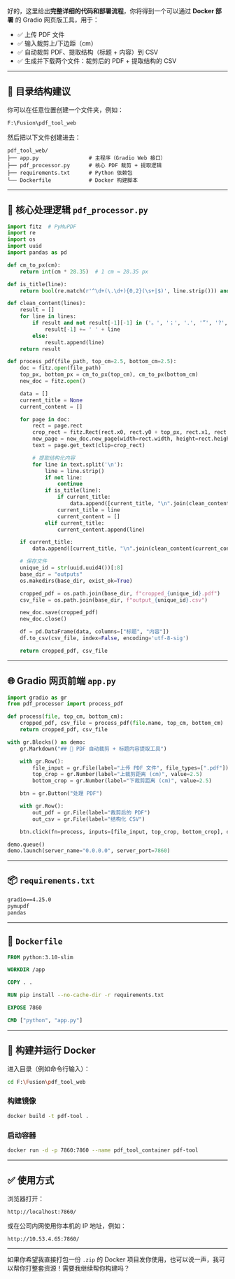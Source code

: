 好的，这里给出**完整详细的代码和部署流程**，你将得到一个可以通过 **Docker 部署** 的 Gradio 网页版工具，用于：

- ✅ 上传 PDF 文件  
- ✅ 输入裁剪上/下边距（cm）
- ✅ 自动裁剪 PDF、提取结构（标题 + 内容）到 CSV  
- ✅ 生成并下载两个文件：裁剪后的 PDF + 提取结构的 CSV

---

## 📁 目录结构建议

你可以在任意位置创建一个文件夹，例如：

```bash
F:\Fusion\pdf_tool_web
```

然后把以下文件创建进去：

```
pdf_tool_web/
├── app.py                # 主程序（Gradio Web 接口）
├── pdf_processor.py      # 核心 PDF 裁剪 + 提取逻辑
├── requirements.txt      # Python 依赖包
└── Dockerfile            # Docker 构建脚本
```

---

## 🧠 核心处理逻辑 `pdf_processor.py`

```python
import fitz  # PyMuPDF
import re
import os
import uuid
import pandas as pd

def cm_to_px(cm):
    return int(cm * 28.35)  # 1 cm ≈ 28.35 px

def is_title(line):
    return bool(re.match(r'^\d+(\.\d+){0,2}(\s+|$)', line.strip())) and len(line.strip()) <= 50

def clean_content(lines):
    result = []
    for line in lines:
        if result and not result[-1][-1] in ('。', '；', '.', '”', '?', '!'):
            result[-1] += ' ' + line
        else:
            result.append(line)
    return result

def process_pdf(file_path, top_cm=2.5, bottom_cm=2.5):
    doc = fitz.open(file_path)
    top_px, bottom_px = cm_to_px(top_cm), cm_to_px(bottom_cm)
    new_doc = fitz.open()

    data = []
    current_title = None
    current_content = []

    for page in doc:
        rect = page.rect
        crop_rect = fitz.Rect(rect.x0, rect.y0 + top_px, rect.x1, rect.y1 - bottom_px)
        new_page = new_doc.new_page(width=rect.width, height=rect.height - top_px - bottom_px)
        text = page.get_text(clip=crop_rect)

        # 提取结构化内容
        for line in text.split('\n'):
            line = line.strip()
            if not line:
                continue
            if is_title(line):
                if current_title:
                    data.append([current_title, "\n".join(clean_content(current_content))])
                current_title = line
                current_content = []
            elif current_title:
                current_content.append(line)

    if current_title:
        data.append([current_title, "\n".join(clean_content(current_content))])

    # 保存文件
    unique_id = str(uuid.uuid4())[:8]
    base_dir = "outputs"
    os.makedirs(base_dir, exist_ok=True)

    cropped_pdf = os.path.join(base_dir, f"cropped_{unique_id}.pdf")
    csv_file = os.path.join(base_dir, f"output_{unique_id}.csv")

    new_doc.save(cropped_pdf)
    new_doc.close()

    df = pd.DataFrame(data, columns=["标题", "内容"])
    df.to_csv(csv_file, index=False, encoding='utf-8-sig')

    return cropped_pdf, csv_file
```

---

## 🌐 Gradio 网页前端 `app.py`

```python
import gradio as gr
from pdf_processor import process_pdf

def process(file, top_cm, bottom_cm):
    cropped_pdf, csv_file = process_pdf(file.name, top_cm, bottom_cm)
    return cropped_pdf, csv_file

with gr.Blocks() as demo:
    gr.Markdown("## 📄 PDF 自动裁剪 + 标题内容提取工具")

    with gr.Row():
        file_input = gr.File(label="上传 PDF 文件", file_types=[".pdf"])
        top_crop = gr.Number(label="上裁剪距离 (cm)", value=2.5)
        bottom_crop = gr.Number(label="下裁剪距离 (cm)", value=2.5)

    btn = gr.Button("处理 PDF")

    with gr.Row():
        out_pdf = gr.File(label="裁剪后的 PDF")
        out_csv = gr.File(label="结构化 CSV")

    btn.click(fn=process, inputs=[file_input, top_crop, bottom_crop], outputs=[out_pdf, out_csv])

demo.queue()
demo.launch(server_name="0.0.0.0", server_port=7860)
```

---

## 📦 `requirements.txt`

```txt
gradio==4.25.0
pymupdf
pandas
```

---

## 🐳 `Dockerfile`

```Dockerfile
FROM python:3.10-slim

WORKDIR /app

COPY . .

RUN pip install --no-cache-dir -r requirements.txt

EXPOSE 7860

CMD ["python", "app.py"]
```

---

## 🚀 构建并运行 Docker

进入目录（例如命令行输入）：

```bash
cd F:\Fusion\pdf_tool_web
```

### 构建镜像

```bash
docker build -t pdf-tool .
```

### 启动容器

```bash
docker run -d -p 7860:7860 --name pdf_tool_container pdf-tool
```

---

## ✅ 使用方式

浏览器打开：

```
http://localhost:7860/
```

或在公司内网使用你本机的 IP 地址，例如：

```
http://10.53.4.65:7860/
```

---

如果你希望我直接打包一份 `.zip` 的 Docker 项目发你使用，也可以说一声，我可以帮你打整套资源！需要我继续帮你构建吗？
